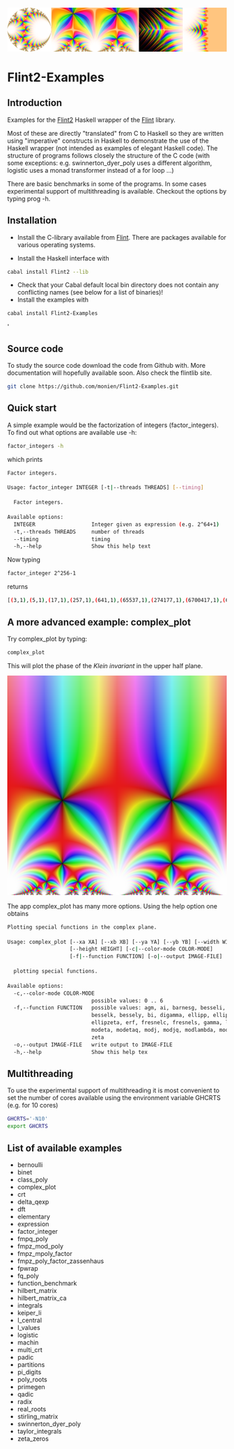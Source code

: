 ![examples of complex_plot](/docs/out.png)

# Flint2-Examples

## Introduction

Examples for the [Flint2](https://hackage.haskell.org/package/Flint2)
Haskell wrapper of the [Flint](https://flintlib.org) library.

Most of these are directly "translated" from C to Haskell so they are
written using "imperative" constructs in Haskell to demonstrate the
use of the Haskell wrapper (not intended as examples of 
elegant Haskell code). The structure of programs follows closely the
structure of the C code (with some exceptions:
e.g. swinnerton_dyer_poly uses a different algorithm, logistic uses a
monad transformer instead of a for loop ...)

There are basic benchmarks in some of the programs. In some cases
experimental support of multithreading is available.  Checkout the
options by typing prog -h.

## Installation

- Install the C-library available from [Flint](https://flintlib.org). 
   There are packages available for various operating systems.

- Install the Haskell interface with

```bash
cabal install Flint2 --lib
```

- Check that your Cabal default local bin directory does not contain any
  conflicting names (see below for a list of binaries)!
- Install the examples with 

```bash
cabal install Flint2-Examples
```
'
## Source code

To study the source code download the code from Github with. More
documentation will hopefully available soon. Also check the flintlib site.

```bash
git clone https://github.com/monien/Flint2-Examples.git
```

## Quick start

A simple example would be the factorization of integers
(factor_integers). To find out what options are available use -h:

```bash
factor_integers -h
```

which prints

```bash
Factor integers.

Usage: factor_integer INTEGER [-t|--threads THREADS] [--timing]

  Factor integers.

Available options:
  INTEGER                  Integer given as expression (e.g. 2^64+1)
  -t,--threads THREADS     number of threads
  --timing                 timing
  -h,--help                Show this help text
```

Now typing 

```bash
factor_integer 2^256-1
```
returns
```bash
[(3,1),(5,1),(17,1),(257,1),(641,1),(65537,1),(274177,1),(6700417,1),(67280421310721,1),(59649589127497217,1),(5704689200685129054721,1)]
```

## A more advanced example: complex_plot
Try complex_plot by typing:

```bash
complex_plot
```
This will plot  the phase of the *Klein invariant* in the upper half
plane. 

<p align="center">
  <img src="/docs/mj.png" />
</p>

The app complex_plot has many more options. Using the help option one obtains

```bash
Plotting special functions in the complex plane.

Usage: complex_plot [--xa XA] [--xb XB] [--ya YA] [--yb YB] [--width WIDTH] 
                    [--height HEIGHT] [-c|--color-mode COLOR-MODE] 
                    [-f|--function FUNCTION] [-o|--output IMAGE-FILE]

  plotting special functions.

Available options:
  -c,--color-mode COLOR-MODE
                           possible values: 0 .. 6
  -f,--function FUNCTION   possible values: agm, ai, barnesg, besseli, besselj,
                           besselk, bessely, bi, digamma, ellipp, ellipsigma,
                           ellipzeta, erf, fresnelc, fresnels, gamma, lgamma,
                           modeta, modetaq, modj, modjq, modlambda, modlambdaq,
                           zeta
  -o,--output IMAGE-FILE   write output to IMAGE-FILE
  -h,--help                Show this help tex
```

## Multithreading 

To use the experimental support of multithreading it is most
convenient to set the number of cores available using the environment
variable GHCRTS (e.g. for 10 cores)

```bash
GHCRTS='-N10'
export GHCRTS
```

## List of available examples

- bernoulli
- binet
- class_poly
- complex_plot
- crt
- delta_qexp
- dft
- elementary
- expression
- factor_integer
- fmpq_poly
- fmpz_mod_poly
- fmpz_mpoly_factor
- fmpz_poly_factor_zassenhaus
- fpwrap
- fq_poly
- function_benchmark
- hilbert_matrix
- hilbert_matrix_ca
- integrals
- keiper_li
- l_central
- l_values
- logistic
- machin
- multi_crt
- padic
- partitions
- pi_digits
- poly_roots
- primegen
- qadic
- radix
- real_roots
- stirling_matrix
- swinnerton_dyer_poly
- taylor_integrals
- zeta_zeros
